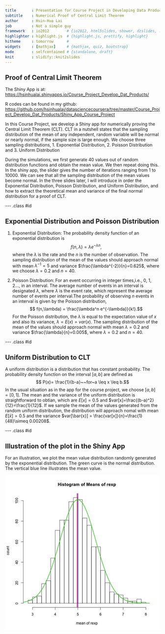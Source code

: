 ```yaml
---
title       : Presentation for Course Project in Developing Data Products
subtitle    : Numerical Proof of Central Limit Theorem
author      : Hsin-Hua Lai
job         : Not a simple guy
framework   : io2012        # {io2012, html5slides, shower, dzslides, ...}
highlighter : highlight.js  # {highlight.js, prettify, highlight}
hitheme     : tomorrow      # 
widgets     : [mathjax]     # {mathjax, quiz, bootstrap}
mode        : selfcontained # {standalone, draft}
knit        : slidify::knit2slides
---
```


## Proof of Central Limit Theorem 
The Shiny App is at: https://hsinhualai.shinyapps.io/Course_Project_Develop_Dat_Products/

R codes can be found in my github:
https://github.com/hsinhualai/datasciencecoursera/tree/master/Course_Project_Develop_Dat_Products/Shiny_App_Course_Project

In this Course Project, we develop a Shiny app for numerically proving the Central Limit Theorem (CLT). CLT in a nutshell states that the sampling distribution of the mean of any independent, random variable will be normal or nearly normal, if the sample size is large enough. We choose three sampling distributions, 1. Exponential Distribution, 2. Poisson Distribution and 3. Uniform Distribution

During the simulations, we first generate 40 values out of random distribution functions and obtain the mean value. We then repeat doing this. In the shiny app, the slider gives the number of iterations ranging from 1 to 10000. We can see that all the sampling distribution of the mean values become normal. In the three slides later, I will introduce in order the Exponential Distribution, Poisson Distribution, and Uniform Distribution, and how to extract the theoretical mean and variance of the final normal distribution for a proof of CLT. 

--- .class #id 

## Exponential Distribution and Poisson Distribution
1. Exponential Distribution: The probability density function of an exponential distribution is $$f(n,\lambda)=\lambda e^{-\lambda n},$$ where the $\lambda$ is the rate and the $n$ is the number of observation. The sampling distribution of the mean of the values should approach normal with mean $\lambda^{-1}=5$ and variance $\frac{\lambda^{-2}}{n}=0.625$, where we choose $\lambda = 0.2$ and $n=40$. 

2. Poisson Distribution: For an event occurring in integer times,i.e., 0, 1, 2..., in an interval. The average number of events in an interval is designated  $\lambda$, where $\lambda$ is the event rate, which represent the average number of events per interval.The probability of observing $n$ events in an interval is given by the Poisson distribution, $$ f(n,\lambda) = \frac{\lambda^n e^{-\lambda}}{k!}.$$ For the Poisson distribution, the $\lambda$ is equal to the expectation value of $x$ and also its variance, $\lambda = E(x) = var(x)$. The sampling distribution of the mean of the values should approach normal with mean $\lambda = 0.2$ and variance $\frac{\lambda}{n}=0.005$, where $\lambda = 0.2$ and $n=40$. 


--- .class #id

## Uniform Distribution to CLT
A uniform distribution is a distribution that has constant probability. The probability density function on the interval $[a,b]$ are defined as $$ P(x)=
\frac{1}{b-a}~~for~a \leq x \leq b.$$ In the usual situation as in the app for the course project, we choose $[a,b]=[0,1]$. The mean and the variance of the uniform distribution is straightforward to obtian, which are $E[x] =0.5$ and $var[x]=\frac{(b-a)^2}{12}=\frac{1}{12}$. If we sample the mean of the values generated from the random uniform distribution, the distribution will approach nomal with mean $E[\bar{x}]=0.5$ and the variance $var[\bar{x}] = \frac{var[x]}{n}=\frac{1}{48}\simeq 0.00208$.

--- .class #id

## Illustration of the plot in the Shiny App
For an illustration, we plot the mean value distribution randomly generated by the exponential distribution. The green curve is the normal distribution. The vertical blue line illustrates the mean value.

![plot of chunk unnamed-chunk-1](assets/fig/unnamed-chunk-1-1.png)




